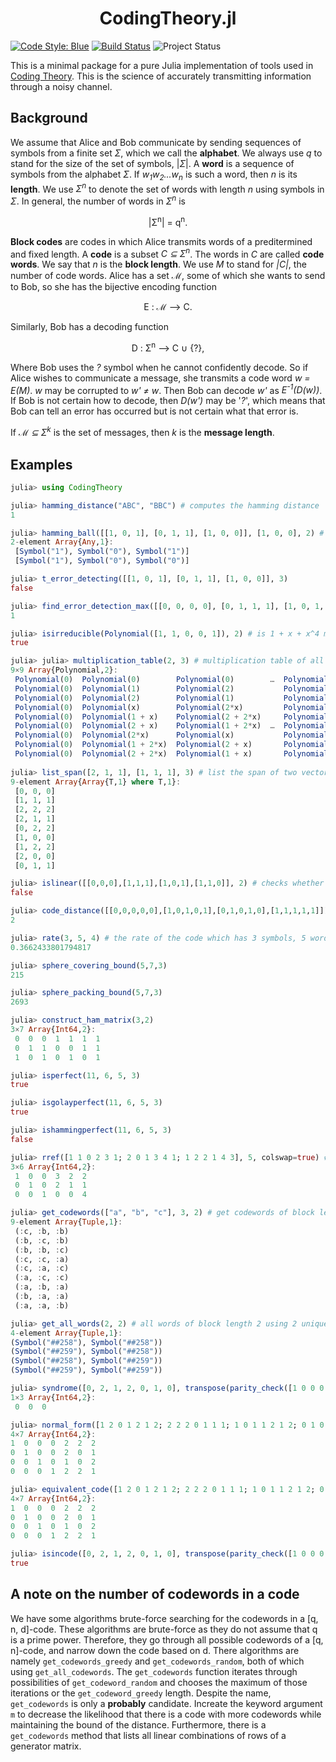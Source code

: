 <h1 align="center">
    CodingTheory.jl
</h1>

[![Code Style: Blue][code-style-img]][code-style-url] [![Build Status](https://travis-ci.com/jakewilliami/CodingTheory.jl.svg?branch=master)](https://travis-ci.com/jakewilliami/CodingTheory.jl) ![Project Status](https://img.shields.io/badge/status-maturing-green)

This is a minimal package for a pure Julia implementation of tools used in [Coding Theory](https://en.wikipedia.org/wiki/Coding_theory).  This is the science of accurately transmitting information through a noisy channel.

## Background
We assume that Alice and Bob communicate by sending sequences of symbols from a finite set *&Sigma;*, which we call the **alphabet**.  We always use *q* to stand for the size of the set of symbols, |*&Sigma;*|.  A **word** is a sequence of symbols from the alphabet *&Sigma;*.  If *w<sub>1</sub>w<sub>2</sub>...w<sub>n</sub>* is such a word, then *n* is its **length**.  We use *&Sigma;<sup>n</sup>* to denote the set of words with length *n* using symbols in *&Sigma;*.  In general, the number of words in *&Sigma;<sup>n</sup>* is
<p align="center">
    |&Sigma;<sup>n</sup>| = q<sup>n</sup>.
</p>

**Block codes** are codes in which Alice transmits words of a preditermined and fixed length.  A **code** is a subset *C &SubsetEqual; &Sigma;<sup>n</sup>*.  The words in *C* are called **code words**.  We say that *n* is the **block length**.  We use *M* to stand for *|C|*, the number of code words.  Alice has a set *&Mellintrf;*, some of which she wants to send to Bob, so she has the bijective encoding function
<p align="center">
    E : &Mellintrf; &longrightarrow; C.
</p>  

Similarly, Bob has a decoding function
<p align="center">
    D : &Sigma;<sup>n</sup> &longrightarrow; C &cup; {?},
</p>

Where Bob uses the *?* symbol when he cannot confidently decode.  So if Alice wishes to communicate a message, she transmits a code word *w = E(M)*.  *w* may be corrupted to *w' &ne; w*.  Then Bob can decode *w'* as *E<sup>-1</sup>(D(w))*.  If Bob is not certain how to decode, then *D(w')* may be '*?*', which means that Bob can tell an error has occurred but is not certain what that error is.

If *&Mellintrf; &SubsetEqual; &Sigma;<sup>k</sup>* is the set of messages, then *k* is the **message length**.


## Examples

```julia
julia> using CodingTheory

julia> hamming_distance("ABC", "BBC") # computes the hamming distance
1

julia> hamming_ball([[1, 0, 1], [0, 1, 1], [1, 0, 0]], [1, 0, 0], 2) # given a list of words, a word, and a distance e (respectively), calculate all the words in the alphabet within distance e of that word.  Converts to symbols in order to keep unique lengths
2-element Array{Any,1}:
 [Symbol("1"), Symbol("0"), Symbol("1")]
 [Symbol("1"), Symbol("0"), Symbol("0")]

julia> t_error_detecting([[1, 0, 1], [0, 1, 1], [1, 0, 0]], 3)
false

julia> find_error_detection_max([[0, 0, 0, 0], [0, 1, 1, 1], [1, 0, 1, 0], [1, 1, 0, 1]], 2)
1

julia> isirreducible(Polynomial([1, 1, 0, 0, 1]), 2) # is 1 + x + x^4 mod 2 irreducible?
true

julia> julia> multiplication_table(2, 3) # multiplication table of all polynomials of degree less than 3 modulo 2
9×9 Array{Polynomial,2}:
 Polynomial(0)  Polynomial(0)        Polynomial(0)        …  Polynomial(0)                Polynomial(0)
 Polynomial(0)  Polynomial(1)        Polynomial(2)           Polynomial(1 + 2*x)          Polynomial(2 + 2*x)
 Polynomial(0)  Polynomial(2)        Polynomial(1)           Polynomial(2 + x)            Polynomial(1 + x)
 Polynomial(0)  Polynomial(x)        Polynomial(2*x)         Polynomial(x + 2*x^2)        Polynomial(2*x + 2*x^2)
 Polynomial(0)  Polynomial(1 + x)    Polynomial(2 + 2*x)     Polynomial(1 + 2*x^2)        Polynomial(2 + x + 2*x^2)
 Polynomial(0)  Polynomial(2 + x)    Polynomial(1 + 2*x)  …  Polynomial(2 + 2*x + 2*x^2)  Polynomial(1 + 2*x^2)
 Polynomial(0)  Polynomial(2*x)      Polynomial(x)           Polynomial(2*x + x^2)        Polynomial(x + x^2)
 Polynomial(0)  Polynomial(1 + 2*x)  Polynomial(2 + x)       Polynomial(1 + x + x^2)      Polynomial(2 + x^2)
 Polynomial(0)  Polynomial(2 + 2*x)  Polynomial(1 + x)       Polynomial(2 + x^2)          Polynomial(1 + 2*x + x^2)
 
julia> list_span([2, 1, 1], [1, 1, 1], 3) # list the span of two vectors modulo 3
9-element Array{Array{T,1} where T,1}:
 [0, 0, 0]
 [1, 1, 1]
 [2, 2, 2]
 [2, 1, 1]
 [0, 2, 2]
 [1, 0, 0]
 [1, 2, 2]
 [2, 0, 0]
 [0, 1, 1]

julia> islinear([[0,0,0],[1,1,1],[1,0,1],[1,1,0]], 2) # checks whether a vector of vectors is linear/a subspace (modulo 2)
false

julia> code_distance([[0,0,0,0,0],[1,0,1,0,1],[0,1,0,1,0],[1,1,1,1,1]]) # gets the minimum distance between two vectors in an array of vectors
2

julia> rate(3, 5, 4) # the rate of the code which has 3 symbols, 5 words in the code, and word length of 4 (e.g., Σ = {A, B, C}, C = {ABBA,CABA,BBBB,CAAB,ACBB})
0.3662433801794817

julia> sphere_covering_bound(5,7,3)
215

julia> sphere_packing_bound(5,7,3)
2693

julia> construct_ham_matrix(3,2)
3×7 Array{Int64,2}:
 0  0  0  1  1  1  1
 0  1  1  0  0  1  1
 1  0  1  0  1  0  1

julia> isperfect(11, 6, 5, 3)
true

julia> isgolayperfect(11, 6, 5, 3)
true

julia> ishammingperfect(11, 6, 5, 3)
false

julia> rref([1 1 0 2 3 1; 2 0 1 3 4 1; 1 2 2 1 4 3], 5, colswap=true) # gauss-jordan elimitation modulo 5 with column swapping
3×6 Array{Int64,2}:
 1  0  0  3  2  2
 0  1  0  2  1  1
 0  0  1  0  0  4

julia> get_codewords(["a", "b", "c"], 3, 2) # get codewords of block length 3 with distance 2.  Once again, are symbols for uniqueness
9-element Array{Tuple,1}:
 (:c, :b, :b)
 (:b, :c, :b)
 (:b, :b, :c)
 (:c, :c, :a)
 (:c, :a, :c)
 (:a, :c, :c)
 (:a, :b, :a)
 (:b, :a, :a)
 (:a, :a, :b)

julia> get_all_words(2, 2) # all words of block length 2 using 2 unique symbols
4-element Array{Tuple,1}:
(Symbol("##258"), Symbol("##258"))
(Symbol("##259"), Symbol("##258"))
(Symbol("##258"), Symbol("##259"))
(Symbol("##259"), Symbol("##259"))

julia> syndrome([0, 2, 1, 2, 0, 1, 0], transpose(parity_check([1 0 0 0 2 2 2; 0 1 0 0 2 0 1; 0 0 1 0 1 0 2; 0 0 0 1 2 2 1], 3)), 3)
1×3 Array{Int64,2}:
 0  0  0

julia> normal_form([1 2 0 1 2 1 2; 2 2 2 0 1 1 1; 1 0 1 1 2 1 2; 0 1 0 1 1 2 2], 3) # computes rref colswap = false
4×7 Array{Int64,2}:
1  0  0  0  2  2  2
0  1  0  0  2  0  1
0  0  1  0  1  0  2
0  0  0  1  2  2  1

julia> equivalent_code([1 2 0 1 2 1 2; 2 2 2 0 1 1 1; 1 0 1 1 2 1 2; 0 1 0 1 1 2 2], 3) # computes rref colswap = true
4×7 Array{Int64,2}:
1  0  0  0  2  2  2
0  1  0  0  2  0  1
0  0  1  0  1  0  2
0  0  0  1  2  2  1

julia> isincode([0, 2, 1, 2, 0, 1, 0], transpose(parity_check([1 0 0 0 2 2 2; 0 1 0 0 2 0 1; 0 0 1 0 1 0 2; 0 0 0 1 2 2 1], 3)), 3) # tests if the syndrome is equal to the zero vector, and is thus in the code
true
```

## A note on the number of codewords in a code

We have some algorithms brute-force searching for the codewords in a [q, n, d]-code.  These algorithms are brute-force as they do not assume that q is a prime power.  Therefore, they go through all possible codewords of a [q, n]-code, and narrow down the code based on d.  There algorithms are namely `get_codewords_greedy` and `get_codewords_random`, both of which using `get_all_codewords`.  The `get_codewords` function iterates through possibilities of `get_codeword_random` and chooses the maximum of those iterations or the `get_codeword_greedy` length.  Despite the name, `get_codewords` is only a **probably** candidate.  Increate the keyword argument `m` to decrease the likelihood that there is a code with more codewords while maintaining the bound of the distance.  Furthermore, there is a `get_codewords` method that lists all linear combinations of rows of a generator matrix.

[code-style-img]: https://img.shields.io/badge/code%20style-blue-4495d1.svg
[code-style-url]: https://github.com/invenia/BlueStyle
